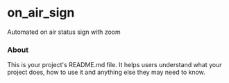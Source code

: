 on_air_sign
===========

Automated on air status sign with zoom

### About

This is your project's README.md file. It helps users understand what your
project does, how to use it and anything else they may need to know.
